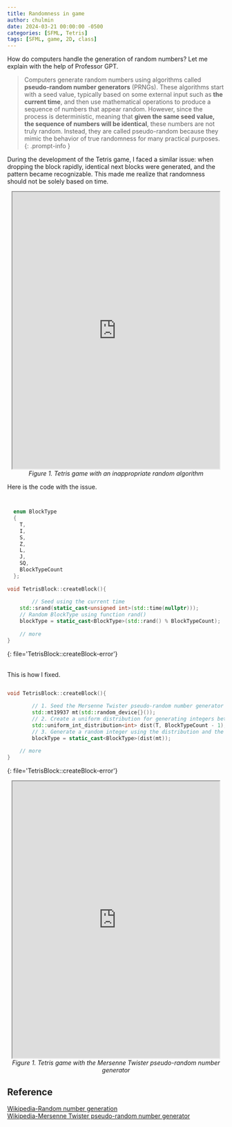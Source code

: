 ```yaml
---
title: Randomness in game
author: chulmin
date: 2024-03-21 00:00:00 -0500
categories: [SFML, Tetris]
tags: [SFML, game, 2D, class]
---
```



How do computers handle the generation of random numbers? Let me explain with the help of Professor GPT.


> Computers generate random numbers using algorithms called **pseudo-random number generators** (PRNGs). These algorithms start with a seed value, typically based on some external input such as **the current time**, and then use mathematical operations to produce a sequence of numbers that appear random. However, since the process is deterministic, meaning that **given the same seed value, the sequence of numbers will be identical**, these numbers are not truly random. Instead, they are called pseudo-random because they mimic the behavior of true randomness for many practical purposes.
{: .prompt-info }


During the development of the Tetris game, I faced a similar issue: when dropping the block rapidly, identical next blocks were generated, and the pattern became recognizable. This made me realize that randomness should not be solely based on time.

<center>
<iframe src="https://drive.google.com/file/d/11JMuBTIyrOUx849ri8sQ7b3ou4LfDBvu/preview" width="480" height="640" allow="autoplay"></iframe>
	<br>
  <em>Figure 1. Tetris game with an inappropriate random algorithm</em>
</center>


Here is the code with the issue.
```cpp


  enum BlockType
  {
    T,
    I,
    S,
    Z,
    L,
    J,
    SQ,
    BlockTypeCount
  };
  
void TetrisBlock::createBlock(){	
    
		// Seed using the current time 
    std::srand(static_cast<unsigned int>(std::time(nullptr)));
    // Random BlockType using function rand()
    blockType = static_cast<BlockType>(std::rand() % BlockTypeCount);
    
    // more 
}
```
{: file='TetrisBlock::createBlock-error'}
<br>
<br>

This is how I fixed.
```cpp

void TetrisBlock::createBlock(){	
   
		// 1. Seed the Mersenne Twister pseudo-random number generator (mt19937) with a random value from std::random_device.
		std::mt19937 mt(std::random_device{}());
		// 2. Create a uniform distribution for generating integers between T and BlockTypeCount - 1, inclusive.
		std::uniform_int_distribution<int> dist(T, BlockTypeCount - 1);
		// 3. Generate a random integer using the distribution and the mt19937 generator, then cast it to a BlockType enum value.
		blockType = static_cast<BlockType>(dist(mt));
    
    // more 
}
```
{: file='TetrisBlock::createBlock-error'}


<center>
<iframe src="https://drive.google.com/file/d/11A2gFl2oR1alD_B2Sq1HrW1GFtaEpHWz/preview" width="480" height="640" allow="autoplay"></iframe>
	<br>
  <em>Figure 1. Tetris game with the Mersenne Twister pseudo-random number generator</em>
</center>



## Reference
[Wikipedia-Random number generation](https://en.wikipedia.org/wiki/Random_number_generation)<br>
[Wikipedia-Mersenne Twister pseudo-random number generator](https://en.wikipedia.org/wiki/Mersenne_Twister)<br>


